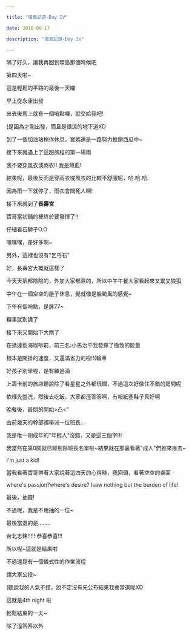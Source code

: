 ```yaml
---

title: "環島記遊-Day IV"

date: 2010-09-17

description: "環島記遊-Day IV"

---
```




隔了好久，讓我再回到環島那個時候吧  

  

第四天啦~  

這是輕鬆的平路的最後一天囉  

  

早上從永康出發  

  

出去後馬上就有一個哨點囉，就交給我吧!  

(是因為才剛出發，而且是很涼的地下道XD  

  

到了一個加油站稍作休息，寶媽還是一路努力推銷西瓜中~  

  

接下來就遇上了這趟旅程的第一場雨  

我不要穿風衣或雨衣!! 我是熱血!  

  

結果呢，最後反而是穿雨衣或風衣的比較不舒服呢，哈.哈.哈.  

  

因為雨一下就停了，雨衣會悶死人啊!  

  

接下來就到了**長壽宮**  

  

寶哥當初鋪的梗終於要發揮了!!  

  

仔細看石獅子O.O  

  

嘿嘿嘿，差好多啊~  

  

另外，這裡也沒有"乞丐石"  

好，長壽宮大概就這樣了  

  

今天天氣都陰陰的，外加大家都濕的，所以中午午餐大家看起來又累又狼狽  

  

中午在一個空空的屋子休息，覺就像是躲颱風的感覺~  

  

下午有個哨點，是屏77~  

糗事就別講了  

  

接下來又開始下大雨了  

  

在抵達藍海咖啡前，前三名:小馬治平我發揮了極致的能量  

  

根本是開掛的速度，又還滿省力的啦!!(輪車  

  

好孩子別學喔，是有練過滴  

  

  

上壽卡前的旅店聽說除了看星星之外都很爛，不過這次好像住不錯的房間呢  

  

依樣先盥洗，然後去吃飯，大家都溼答答啊，有報紙塞鞋子真好啊  

  

  

  

晚餐後，最悶的開始>凸<"  

  

由前幾天的幹部裡舉派一位班長...  

  

我是唯一剛成年的"年輕人"沒錯，又是這三個字!!!  

  

我當然在第0關就已經剔除班長名單啦~結果就在那裏看著"成人"們推來推去~  

  

I'm just a kid!  

  

當我看著寶哥帶著大家說著這四天的心得時，我回頭，看著空空的桌面  

  

where's passion?where's desire? Isaw nothing but the burden of life!  

  

最後，抽籤!  

不過呢，我是不用抽的一位~  

  

最後當選的是........  

  

台北志銘!!!!! 恭喜恭喜!!!  

  

所以呢~這就是結果啦  

  

不過還是有一個儀式性的作業流程  

  

請大家公投~  

(聽說我的人氣不錯，說不定沒有先公布結果我會當選呢XD  

  

這就是4th night 啦  

  

輕鬆結束的一天~  

  

除了溼答答以外  

  

  

  

  

  

  

  

  

  

  

  



